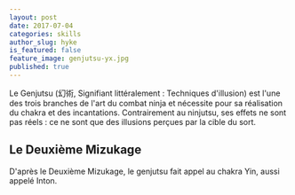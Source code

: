 ```yaml
---
layout: post
date: 2017-07-04
categories: skills
author_slug: hyke
is_featured: false
feature_image: genjutsu-yx.jpg
published: true
---
```


Le Genjutsu (幻術, Signifiant littéralement :  Techniques d'illusion) est l'une des trois branches de l'art du combat ninja et nécessite pour sa réalisation du chakra et des incantations. Contrairement au ninjutsu, ses effets ne sont pas réels : ce ne sont que des illusions perçues par la cible du sort. 

## Le Deuxième Mizukage

D'après le Deuxième Mizukage, le genjutsu fait appel au chakra Yin, aussi appelé Inton.